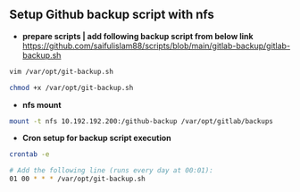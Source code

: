 ## Setup Github backup script with nfs

- **prepare scripts | add following backup script from below link**\
https://github.com/saifulislam88/scripts/blob/main/gitlab-backup/gitlab-backup.sh

```sh 
vim /var/opt/git-backup.sh
```         

```sh
chmod +x /var/opt/git-backup.sh
```
- **nfs mount**

```sh
mount -t nfs 10.192.192.200:/github-backup /var/opt/gitlab/backups
```
- **Cron setup for backup script execution**

```sh
crontab -e

# Add the following line (runs every day at 00:01):
01 00 * * * /var/opt/git-backup.sh
```
